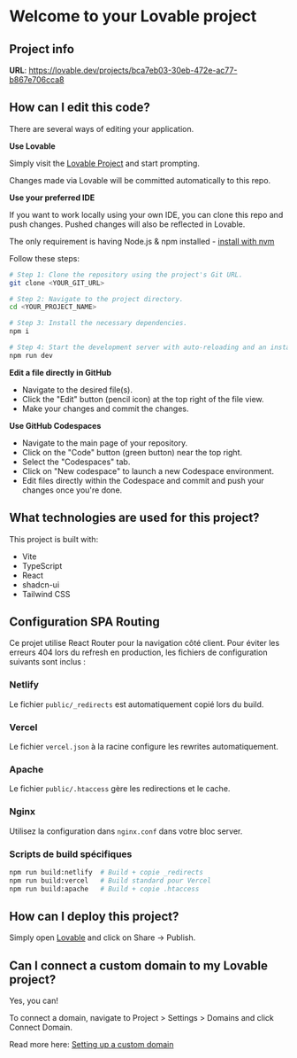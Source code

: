 # Welcome to your Lovable project

## Project info

**URL**: https://lovable.dev/projects/bca7eb03-30eb-472e-ac77-b867e706cca8

## How can I edit this code?

There are several ways of editing your application.

**Use Lovable**

Simply visit the [Lovable Project](https://lovable.dev/projects/bca7eb03-30eb-472e-ac77-b867e706cca8) and start prompting.

Changes made via Lovable will be committed automatically to this repo.

**Use your preferred IDE**

If you want to work locally using your own IDE, you can clone this repo and push changes. Pushed changes will also be reflected in Lovable.

The only requirement is having Node.js & npm installed - [install with nvm](https://github.com/nvm-sh/nvm#installing-and-updating)

Follow these steps:

```sh
# Step 1: Clone the repository using the project's Git URL.
git clone <YOUR_GIT_URL>

# Step 2: Navigate to the project directory.
cd <YOUR_PROJECT_NAME>

# Step 3: Install the necessary dependencies.
npm i

# Step 4: Start the development server with auto-reloading and an instant preview.
npm run dev
```

**Edit a file directly in GitHub**

- Navigate to the desired file(s).
- Click the "Edit" button (pencil icon) at the top right of the file view.
- Make your changes and commit the changes.

**Use GitHub Codespaces**

- Navigate to the main page of your repository.
- Click on the "Code" button (green button) near the top right.
- Select the "Codespaces" tab.
- Click on "New codespace" to launch a new Codespace environment.
- Edit files directly within the Codespace and commit and push your changes once you're done.

## What technologies are used for this project?

This project is built with:

- Vite
- TypeScript
- React
- shadcn-ui
- Tailwind CSS

## Configuration SPA Routing

Ce projet utilise React Router pour la navigation côté client. Pour éviter les erreurs 404 lors du refresh en production, les fichiers de configuration suivants sont inclus :

### Netlify
Le fichier `public/_redirects` est automatiquement copié lors du build.

### Vercel
Le fichier `vercel.json` à la racine configure les rewrites automatiquement.

### Apache
Le fichier `public/.htaccess` gère les redirections et le cache.

### Nginx
Utilisez la configuration dans `nginx.conf` dans votre bloc server.

### Scripts de build spécifiques
```bash
npm run build:netlify  # Build + copie _redirects
npm run build:vercel   # Build standard pour Vercel
npm run build:apache   # Build + copie .htaccess
```

## How can I deploy this project?

Simply open [Lovable](https://lovable.dev/projects/bca7eb03-30eb-472e-ac77-b867e706cca8) and click on Share -> Publish.

## Can I connect a custom domain to my Lovable project?

Yes, you can!

To connect a domain, navigate to Project > Settings > Domains and click Connect Domain.

Read more here: [Setting up a custom domain](https://docs.lovable.dev/tips-tricks/custom-domain#step-by-step-guide)
